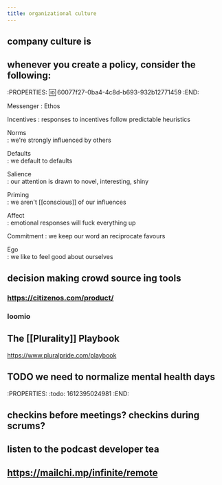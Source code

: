 ```yaml
---
title: organizational culture
---
```


## company culture is
## whenever you create a policy, consider the following:
:PROPERTIES:
:id: 60077f27-0ba4-4c8d-b693-932b12771459
:END:

Messenger
: Ethos

Incentives 
: responses to incentives follow predictable heuristics

Norms      
: we're strongly influenced by others

Defaults   
: we default to defaults

Salience   
: our attention is drawn to novel, interesting, shiny

Priming    
: we aren't [[conscious]] of our influences

Affect     
: emotional responses will fuck everything up

Commitment 
: we keep our word an reciprocate favours

Ego        
: we like to feel good about ourselves
## decision making crowd source ing tools
### https://citizenos.com/product/
### loomio
## The [[Plurality]] Playbook
https://www.pluralpride.com/playbook
## TODO we need to normalize mental health days
:PROPERTIES:
:todo: 1612395024981
:END:
## checkins before meetings? checkins during scrums?
## listen to the podcast  developer tea
## https://mailchi.mp/infinite/remote
##
